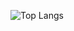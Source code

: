 ![Top Langs](https://github-readme-stats.vercel.app/api/top-langs/?username=xiaodong-hu&exclude_repo=github-readme-stats,xiaodong-hu.github.io,dotfile,Research-Notes,Xournalpp-Notes,FCI_ProjWfc,SATHE,CV,ustc-bachelor-dissertation,Self-Energy-of-Electron-Phonon-Interaction,Physical-Phase-Recognition-by-Machine-Learning,Category-Theory,Quantum-Field-Theory-in-Statistical-Physics,QFT-Notes&hide=javascript,css,html,shell)
<!--
  [![GitHub stats](https://github-readme-stats.vercel.app/api?username=xiaodong-hu)](https://github.com/anuraghazra/github-readme-stats)
-->
